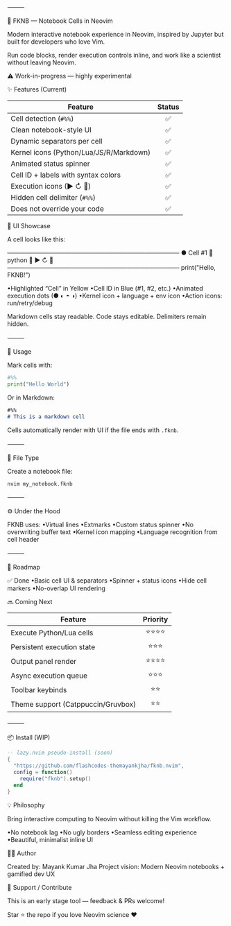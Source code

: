 ⸻

🧠 FKNB — Notebook Cells in Neovim

Modern interactive notebook experience in Neovim, inspired by Jupyter but built for developers who love Vim.

Run code blocks, render execution controls inline, and work like a scientist without leaving Neovim.

⚠️ Work-in-progress — highly experimental



✨ Features (Current)

| Feature                                | Status |
| -------------------------------------- | :----: |
| Cell detection (`#%%`)                  |   ✅   |
| Clean notebook-style UI                |   ✅   |
| Dynamic separators per cell            |   ✅   |
| Kernel icons (Python/Lua/JS/R/Markdown) |   ✅   |
| Animated status spinner                |   ✅   |
| Cell ID + labels with syntax colors    |   ✅   |
| Execution icons (▶ ↻ 🐞)               |   ✅   |
| Hidden cell delimiter (`#%%`)           |   ✅   |
| Does not override your code            |   ✅   |




🎨 UI Showcase

A cell looks like this:

────────────────────────────────────────
 ● Cell #1                        python    ▶ ↻ 🐞
────────────────────────────────────────
print("Hello, FKNB!")

•Highlighted “Cell” in Yellow
•Cell ID in Blue (#1, #2, etc.)
•Animated execution dots (● ◐ ◓ ◑)
•Kernel icon + language + env icon
•Action icons: run/retry/debug

Markdown cells stay readable.
Code stays editable.
Delimiters remain hidden.

⸻

🚀 Usage

Mark cells with:

```python
#%%
print("Hello World")
```

Or in Markdown:

```markdown
#%%
# This is a markdown cell
```

Cells automatically render with UI if the file ends with `.fknb`.

⸻

📁 File Type

Create a notebook file:

```bash
nvim my_notebook.fknb
```


⸻

⚙️ Under the Hood

FKNB uses:
•Virtual lines
•Extmarks
•Custom status spinner
•No overwriting buffer text
•Kernel icon mapping
•Language recognition from cell header

⸻

🧩 Roadmap

✅ Done
•Basic cell UI & separators
•Spinner + status icons
•Hide cell markers
•No-overlap UI rendering

🔜 Coming Next

| Feature                      | Priority |
| ---------------------------- | :------: |
| Execute Python/Lua cells     |  ⭐⭐⭐⭐  |
| Persistent execution state   |   ⭐⭐⭐    |
| Output panel render          |  ⭐⭐⭐⭐  |
| Async execution queue        |   ⭐⭐⭐    |
| Toolbar keybinds             |    ⭐⭐    |
| Theme support (Catppuccin/Gruvbox) |    ⭐⭐    |


⸻

📦 Install (WIP)

```lua
-- lazy.nvim pseudo-install (soon)
{
  "https://github.com/flashcodes-themayankjha/fknb.nvim",    
  config = function()
    require("fknb").setup()
  end
}
```




💡 Philosophy

Bring interactive computing to Neovim
without killing the Vim workflow.

•No notebook lag
•No ugly borders
•Seamless editing experience
•Beautiful, minimalist inline UI



🧑‍💻 Author

Created by: Mayank Kumar Jha
Project vision: Modern Neovim notebooks + gamified dev UX



🌟 Support / Contribute

This is an early stage tool — feedback & PRs welcome!

Star ⭐ the repo if you love Neovim science ❤️
